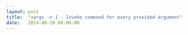 ```yaml
---
layout: post
title:  "xargs -n 1 - Invoke command for every provided argument"
date:   2014-08-20 08:00:00
---
```


